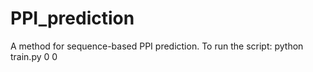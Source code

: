 # PPI_prediction
A method for sequence-based PPI prediction.
To run the script:
python train.py 0 0
